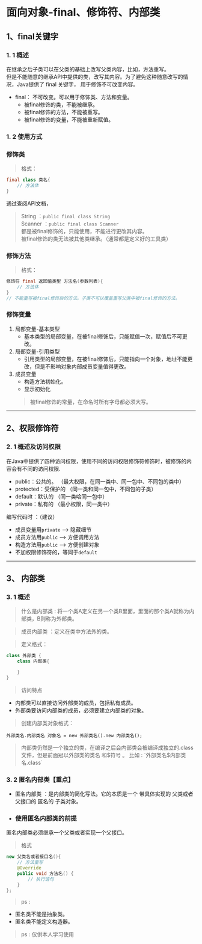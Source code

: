 # 面向对象-final、修饰符、内部类
## 1、final关键字
### 1. 1 概述 
在继承之后子类可以在父类的基础上改写父类内容，比如，方法重写。\
但是不能随意的继承API中提供的类，改写其内容。为了避免这种随意改写的情况，Java提供了 final 关键字， 用于修饰不可改变内容。 
* final： 不可改变。可以用于修饰类、方法和变量。 
    * 被final修饰的类，不能被继承。 
    * 被final修饰的方法，不能被重写。 
    * 被final修饰的变量，不能被重新赋值。
### 1. 2 使用方式
### 修饰类
>格式：
~~~java
final class 类名{
    // 方法体
}
~~~
通过查阅API文档，
> String ：`public final class String ` \
> Scanner ：`public final class Scanner`\
都是被final修饰的，只能使用，不能进行更改其内容。\
被final修饰的类无法被其他类继承。（通常都是定义好的工具类）

### 修饰方法
>格式：
~~~java
修饰符 final 返回值类型 方法名(参数列表){
    // 方法体
}
// 不能重写被final修饰后的方法。子类不可以覆盖重写父类中被final修饰的方法。
~~~
### 修饰变量
1. 局部变量-基本类型
    * 基本类型的局部变量，在被final修饰后，只能赋值一次，赋值后不可更改。
2. 局部变量-引用类型
    * 引用类型的局部变量，在被final修饰后，只能指向一个对象，地址不能更改，但是不影响对象内部成员变量值得更改。
3. 成员变量
    * 构造方法初始化。
    * 显示初始化
    > 被final修饰的常量，在命名时所有字母都必须大写。

---
## 2、权限修饰符
### 2. 1 概述及访问权限 
在Java中提供了四种访问权限，使用不同的访问权限修饰符修饰时，被修饰的内容会有不同的访问权限.
* public：公共的。      （最大权限，在同一类中、同一包中、不同包的类中）
* protected：受保护的   （同一类和同一包中，不同包的子类）
* default：默认的       （同一类哈同一包中）
* private：私有的       （最小权限，同一类中）

编写代码时 ：（建议）
* 成员变量用`private` --> 隐藏细节
* 成员方法用`public` --> 方便调用方法
* 构造方法用`public` --> 方便创建对象
* 不加权限修饰符的，等同于`default`

--- 
## 3、 内部类
### 3. 1 概述 
> 什么是内部类 : 将一个类A定义在另一个类B里面，里面的那个类A就称为内部类，B则称为外部类。 

>成员内部类 ：定义在类中方法外的类。 

>定义格式：
~~~java 
class 外部类 { 
    class 内部类{

    } 
}
~~~

> 访问特点
* 内部类可以直接访问外部类的成员，包括私有成员。 
* 外部类要访问内部类的成员，必须要建立内部类的对象。
> 创建内部类对象格式：

`外部类名.内部类名 对象名 = new 外部类名().new 内部类名(); `

> 内部类仍然是一个独立的类，在编译之后会内部类会被编译成独立的.class文件，但是前面冠以外部类的类名 和$符号 。 比如 : `外部类名$内部类名.class`

### 3. 2 匿名内部类【重点】
* 匿名内部类 ：是内部类的简化写法。它的本质是一个 带具体实现的 父类或者父接口的 匿名的 子类对象。

* ### 使用匿名内部类的前提
匿名内部类必须继承一个父类或者实现一个父接口。

> 格式
~~~java
new 父类名或者接口名(){
    // 方法重写 
    @Override 
    public void 方法名() {
        // 执行语句 
    } 
};
~~~
>ps :
* 匿名类不能是抽象类。
* 匿名类不能定义构造器。


> ps : 仅供本人学习使用

